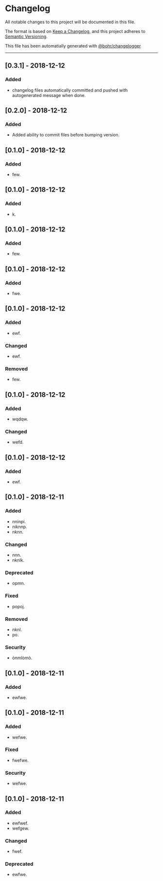 # Changelog
All notable changes to this project will be documented in this file.

The format is based on [Keep a Changelog](https://keepachangelog.com/en/1.0.0/), and this project adheres to [Semantic Versioning](https://semver.org/spec/v2.0.0.html).

This file has been automatially generated with [@bohr/changelogger](https://github.com/bohr-app/changelogger)

---

## [0.3.1] - 2018-12-12
### Added
- changelog files automatically committed and pushed with autogenerated message when done.

## [0.2.0] - 2018-12-12
### Added
- Added ability to commit files before bumping version.

## [0.1.0] - 2018-12-12
### Added
- few.

## [0.1.0] - 2018-12-12
### Added
- k.

## [0.1.0] - 2018-12-12
### Added
- few.

## [0.1.0] - 2018-12-12
### Added
- fwe.

## [0.1.0] - 2018-12-12
### Added
- ewf.

### Changed
- ewf.

### Removed
- few.

## [0.1.0] - 2018-12-12
### Added
- wqdqw.

### Changed
- wefd.

## [0.1.0] - 2018-12-12
### Added
- ewf.

## [0.1.0] - 2018-12-11
### Added
- nninpi.
- niknnp.
- nknn.

### Changed
- nnn.
- nknlk.

### Deprecated
- opmn.

### Fixed
- popoj.

### Removed
- nknl.
- po.

### Security
- ònmlòmò.

## [0.1.0] - 2018-12-11
### Added
- ewfwe.

## [0.1.0] - 2018-12-11
### Added
- wefwe.

### Fixed
- fwefwe.

### Security
- wefwe.

## [0.1.0] - 2018-12-11
### Added
- ewfwef.
- wefgew.

### Changed
- fwef.

### Deprecated
- ewfwe.

